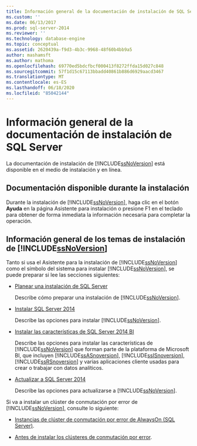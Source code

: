 ```yaml
---
title: Información general de la documentación de instalación de SQL Server | Microsoft Docs
ms.custom: ''
ms.date: 06/13/2017
ms.prod: sql-server-2014
ms.reviewer: ''
ms.technology: database-engine
ms.topic: conceptual
ms.assetid: 2620439a-f9d3-4b3c-9968-48f60b4bb9a5
author: mashamsft
ms.author: mathoma
ms.openlocfilehash: 69770ed5bdcfbcf000413f8272ffda15d027c848
ms.sourcegitcommit: 57f1d15c67113bbadd40861b886d6929aacd3467
ms.translationtype: MT
ms.contentlocale: es-ES
ms.lasthandoff: 06/18/2020
ms.locfileid: "85042144"
---
```

# <a name="overview-of-sql-server-setup-documentation"></a>Información general de la documentación de instalación de SQL Server
  La documentación de instalación de [!INCLUDE[ssNoVersion](../../includes/ssnoversion-md.md)] está disponible en el medio de instalación y en línea.  
  
## <a name="documentation-available-during-setup"></a>Documentación disponible durante la instalación  
 Durante la instalación de [!INCLUDE[ssNoVersion](../../includes/ssnoversion-md.md)], haga clic en el botón **Ayuda** en la página Asistente para instalación o presione F1 en el teclado para obtener de forma inmediata la información necesaria para completar la operación.  
  
## <a name="overview-of-ssnoversion-installation-topics"></a>Información general de los temas de instalación de [!INCLUDE[ssNoVersion](../../includes/ssnoversion-md.md)]  
 Tanto si usa el Asistente para la instalación de [!INCLUDE[ssNoVersion](../../includes/ssnoversion-md.md)] como el símbolo del sistema para instalar [!INCLUDE[ssNoVersion](../../includes/ssnoversion-md.md)], se puede preparar si lee las secciones siguientes:  
  
-   [Planear una instalación de SQL Server](../../../2014/sql-server/install/planning-a-sql-server-installation.md)  
  
     Describe cómo preparar una instalación de [!INCLUDE[ssNoVersion](../../includes/ssnoversion-md.md)].  
  
-   [Instalar SQL Server 2014](../../database-engine/install-windows/install-sql-server.md)  
  
     Describe las opciones para instalar [!INCLUDE[ssNoVersion](../../includes/ssnoversion-md.md)].  
  
-   [Instalar las características de SQL Server 2014 BI](install-sql-server-business-intelligence-features.md)  
  
     Describe las opciones para instalar las características de [!INCLUDE[ssNoVersion](../../includes/ssnoversion-md.md)] que forman parte de la plataforma de Microsoft BI, que incluyen [!INCLUDE[ssASnoversion](../../includes/ssasnoversion-md.md)], [!INCLUDE[ssISnoversion](../../includes/ssisnoversion-md.md)], [!INCLUDE[ssRSnoversion](../../includes/ssrsnoversion-md.md)] y varias aplicaciones cliente usadas para crear o trabajar con datos analíticos.  
  
-   [Actualizar a SQL Server 2014](../../database-engine/install-windows/upgrade-sql-server.md)  
  
     Describe las opciones para actualizarse a [!INCLUDE[ssNoVersion](../../includes/ssnoversion-md.md)].  
  
 Si va a instalar un clúster de conmutación por error de [!INCLUDE[ssNoVersion](../../includes/ssnoversion-md.md)], consulte lo siguiente:  
  
-   [Instancias de clúster de conmutación por error de AlwaysOn (SQL Server)](../failover-clusters/windows/always-on-failover-cluster-instances-sql-server.md).  
  
-   [Antes de instalar los clústeres de conmutación por error](../failover-clusters/install/before-installing-failover-clustering.md).  
  
  
